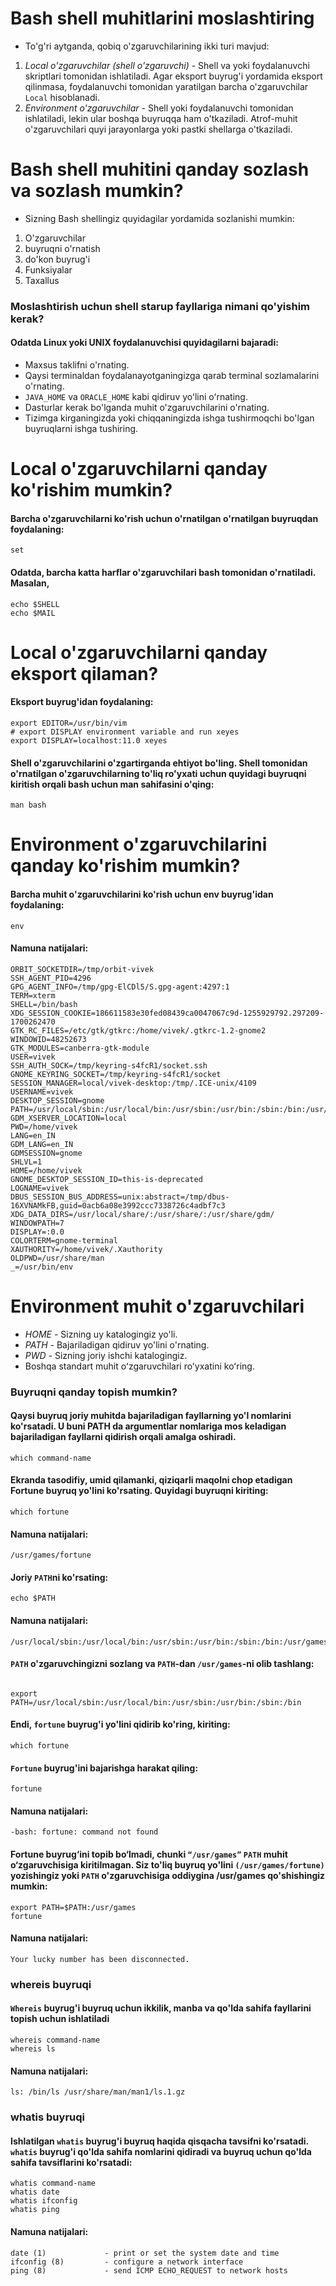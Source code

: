 # Bash shell muhitlarini moslashtiring

- To'g'ri aytganda, qobiq o'zgaruvchilarining ikki turi mavjud:

1. *Local o'zgaruvchilar (shell o'zgaruvchi)* - Shell va yoki foydalanuvchi skriptlari tomonidan ishlatiladi.  Agar eksport buyrug'i yordamida eksport qilinmasa, foydalanuvchi tomonidan yaratilgan barcha o'zgaruvchilar ```Local``` hisoblanadi.
2. *Environment  o'zgaruvchilar* -  Shell yoki foydalanuvchi tomonidan ishlatiladi, lekin ular boshqa buyruqqa ham o'tkaziladi. Atrof-muhit o'zgaruvchilari quyi jarayonlarga yoki pastki shellarga o'tkaziladi.


# Bash shell muhitini qanday sozlash va sozlash mumkin?

- Sizning Bash shellingiz quyidagilar yordamida sozlanishi mumkin:

1. O'zgaruvchilar
2. buyruqni o'rnatish
3. do'kon buyrug'i
4. Funksiyalar
5. Taxallus

### Moslashtirish uchun shell starup fayllariga nimani qo'yishim kerak?

#### Odatda Linux yoki UNIX foydalanuvchisi quyidagilarni bajaradi:

- Maxsus taklifni o'rnating.
- Qaysi terminaldan foydalanayotganingizga qarab terminal sozlamalarini o'rnating.
- ```JAVA_HOME``` va ```ORACLE_HOME``` kabi qidiruv yoʻlini oʻrnating.
- Dasturlar kerak bo'lganda muhit o'zgaruvchilarini o'rnating.
- Tizimga kirganingizda yoki chiqqaningizda ishga tushirmoqchi bo'lgan buyruqlarni ishga tushiring.


# Local o'zgaruvchilarni qanday ko'rishim mumkin?

#### Barcha o'zgaruvchilarni ko'rish uchun o'rnatilgan o'rnatilgan buyruqdan foydalaning:

```
set
```

#### Odatda, barcha katta harflar o'zgaruvchilari bash tomonidan o'rnatiladi. Masalan,

```
echo $SHELL
echo $MAIL
```

# Local o'zgaruvchilarni qanday eksport qilaman?

#### Eksport buyrug'idan foydalaning:

```
export EDITOR=/usr/bin/vim
# export DISPLAY environment variable and run xeyes 
export DISPLAY=localhost:11.0 xeyes
```


#### Shell o'zgaruvchilarini o'zgartirganda ehtiyot bo'ling. Shell tomonidan o'rnatilgan o'zgaruvchilarning to'liq ro'yxati uchun quyidagi buyruqni kiritish orqali bash uchun man sahifasini o'qing:

```
man bash
```

# Environment o'zgaruvchilarini qanday ko'rishim mumkin?

#### Barcha muhit o'zgaruvchilarini ko'rish uchun env buyrug'idan foydalaning:

```
env
```

#### Namuna natijalari:

```
ORBIT_SOCKETDIR=/tmp/orbit-vivek
SSH_AGENT_PID=4296
GPG_AGENT_INFO=/tmp/gpg-ElCDl5/S.gpg-agent:4297:1
TERM=xterm
SHELL=/bin/bash
XDG_SESSION_COOKIE=186611583e30fed08439ca0047067c9d-1255929792.297209-1700262470
GTK_RC_FILES=/etc/gtk/gtkrc:/home/vivek/.gtkrc-1.2-gnome2
WINDOWID=48252673
GTK_MODULES=canberra-gtk-module
USER=vivek
SSH_AUTH_SOCK=/tmp/keyring-s4fcR1/socket.ssh
GNOME_KEYRING_SOCKET=/tmp/keyring-s4fcR1/socket
SESSION_MANAGER=local/vivek-desktop:/tmp/.ICE-unix/4109
USERNAME=vivek
DESKTOP_SESSION=gnome
PATH=/usr/local/sbin:/usr/local/bin:/usr/sbin:/usr/bin:/sbin:/bin:/usr/games
GDM_XSERVER_LOCATION=local
PWD=/home/vivek
LANG=en_IN
GDM_LANG=en_IN
GDMSESSION=gnome
SHLVL=1
HOME=/home/vivek
GNOME_DESKTOP_SESSION_ID=this-is-deprecated
LOGNAME=vivek
DBUS_SESSION_BUS_ADDRESS=unix:abstract=/tmp/dbus-16XVNAMkFB,guid=0acb6a08e3992ccc7338726c4adbf7c3
XDG_DATA_DIRS=/usr/local/share/:/usr/share/:/usr/share/gdm/
WINDOWPATH=7
DISPLAY=:0.0
COLORTERM=gnome-terminal
XAUTHORITY=/home/vivek/.Xauthority
OLDPWD=/usr/share/man
_=/usr/bin/env
```

# Environment muhit o'zgaruvchilari

- *HOME* - Sizning uy katalogingiz yo'li.
- *PATH* - Bajariladigan qidiruv yo'lini o'rnating.
- *PWD* -  Sizning joriy ishchi katalogingiz.
- Boshqa standart muhit oʻzgaruvchilari roʻyxatini koʻring.


### Buyruqni qanday topish mumkin?

#### Qaysi buyruq joriy muhitda bajariladigan fayllarning yo'l nomlarini ko'rsatadi. U buni PATH da argumentlar nomlariga mos keladigan bajariladigan fayllarni qidirish orqali amalga oshiradi.


```
which command-name
```

#### Ekranda tasodifiy, umid qilamanki, qiziqarli maqolni chop etadigan Fortune buyruq yo'lini ko'rsating. Quyidagi buyruqni kiriting:


```
which fortune
```

 #### Namuna natijalari:


 ```
 /usr/games/fortune
 ```


 #### Joriy ```PATH```ni ko'rsating:

 ```
 echo $PATH
 ```


 #### Namuna natijalari:


 ```
 /usr/local/sbin:/usr/local/bin:/usr/sbin:/usr/bin:/sbin:/bin:/usr/games
 ```


 #### ```PATH``` o'zgaruvchingizni sozlang va ```PATH```-dan ```/usr/games```-ni olib tashlang:


 ```
 
 export PATH=/usr/local/sbin:/usr/local/bin:/usr/sbin:/usr/bin:/sbin:/bin
 ```

 #### Endi, ```fortune``` buyrug'i yo'lini qidirib ko'ring, kiriting:

 ```
 which fortune
 ```

 #### ```Fortune``` buyrug'ini bajarishga harakat qiling:

 ```
 fortune
 ```

 #### Namuna natijalari:

 ```
 -bash: fortune: command not found
 ```

 #### Fortune buyrug‘ini topib bo‘lmadi, chunki ```“/usr/games”``` ```PATH``` muhit o‘zgaruvchisiga kiritilmagan. Siz to'liq buyruq yo'lini ```(/usr/games/fortune)``` yozishingiz yoki ```PATH``` o'zgaruvchisiga oddiygina /usr/games qo'shishingiz mumkin:


 ```
 export PATH=$PATH:/usr/games
fortune
 ```

 #### Namuna natijalari:

 ```
 Your lucky number has been disconnected.
 ```
 ### whereis buyruqi

 #### ```Whereis``` buyrug'i buyruq uchun ikkilik, manba va qo'lda sahifa fayllarini topish uchun ishlatiladi

 ```
whereis command-name
whereis ls
 ```

 #### Namuna natijalari:

 ```
 ls: /bin/ls /usr/share/man/man1/ls.1.gz
 ```


 ### whatis buyruqi


 #### Ishlatilgan ```whatis``` buyrug'i buyruq haqida qisqacha tavsifni ko'rsatadi. ```whatis``` buyrug'i qo'lda sahifa nomlarini qidiradi va buyruq uchun qo'lda sahifa tavsiflarini ko'rsatadi:

 ```
 whatis command-name
whatis date
whatis ifconfig
whatis ping
 ```

 #### Namuna natijalari:

 ```
 date (1)             - print or set the system date and time
ifconfig (8)         - configure a network interface
ping (8)             - send ICMP ECHO_REQUEST to network hosts
 ```